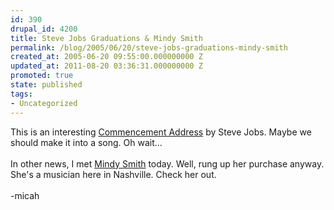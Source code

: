 ```yaml
---
id: 390
drupal_id: 4200
title: Steve Jobs Graduations & Mindy Smith
permalink: /blog/2005/06/20/steve-jobs-graduations-mindy-smith
created_at: 2005-06-20 09:55:00.000000000 Z
updated_at: 2011-08-20 03:36:31.000000000 Z
promoted: true
state: published
tags:
- Uncategorized
---
```

This is an interesting <a href="http://www.indiemusician.com/2005/06/youve_got_to_fi.html">Commencement Address</a> by Steve Jobs. Maybe we should make it into a song. Oh wait...<br /><br />In other news, I met <a href="http://www.mindysmith.net/">Mindy Smith</a> today. Well, rung up her purchase anyway. She's a musician here in Nashville. Check her out.<br /><br />-micah
